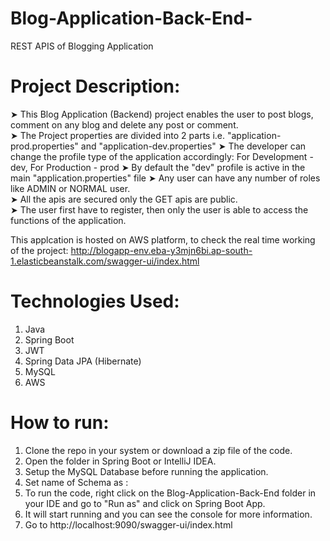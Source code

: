 # Blog-Application-Back-End-
REST APIS of Blogging Application

# Project Description: 

 ➤ This Blog Application (Backend) project enables the user to post blogs, comment on any blog and delete any post or comment.<br />
 ➤ The Project properties are divided into 2 parts i.e. "application-prod.properties" and "application-dev.properties"
 ➤ The developer can change the profile type of the application accordingly: For Development - dev, For Production - prod
 ➤ By default the "dev" profile is active in the main "application.properties" file
 ➤ Any user can have any number of roles like ADMIN or NORMAL user.<br />
 ➤ All the apis are secured only the GET apis are public.<br />
 ➤ The user first have to register, then only the user is able to access the functions of the application.<br />

This applcation is hosted on AWS platform, to check the real time working of the project: 
http://blogapp-env.eba-y3mjn6bi.ap-south-1.elasticbeanstalk.com/swagger-ui/index.html

# Technologies Used:

1. Java
2. Spring Boot
3. JWT
4. Spring Data JPA (Hibernate)
5. MySQL
6. AWS

# How to run:

1. Clone the repo in your system or download a zip file of the code.
2. Open the folder in Spring Boot or IntelliJ IDEA.
3. Setup the MySQL Database before running the application.
4. Set name of Schema as :
5. To run the code, right click on the Blog-Application-Back-End folder in your IDE and go to "Run as" and click on Spring Boot App.
6. It will start running and you can see the console for more information.
7. Go to http://localhost:9090/swagger-ui/index.html

